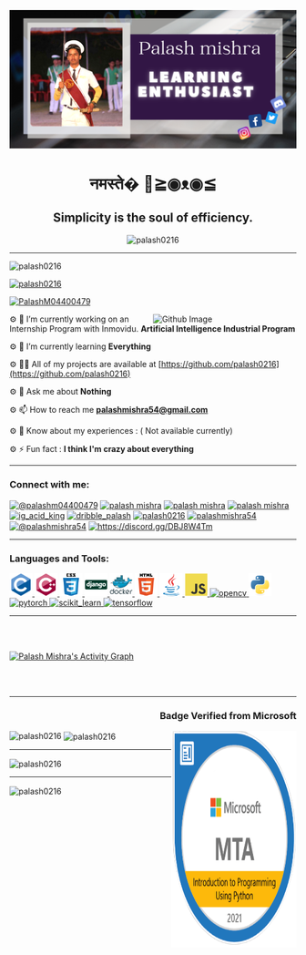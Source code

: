 ![MastHead](https://github.com/palash0216/Web-dev-basic-Frame/blob/main/20210619_125120_0000.png?raw=true)
<h1 align="center"> नमस्ते� 👋≧◉ᴥ◉≦</h1>
<h2 align="center">Simplicity is the soul of efficiency.</h2>
<p align="center"> <img src="https://i.pinimg.com/originals/fa/8e/c4/fa8ec408c142f66a489374c328db482e.gif" alt="palash0216" /> </p>


___________


<p align="left"> <img src="https://komarev.com/ghpvc/?username=palash0216&label=Profile%20views&color=0e75b6&style=flat" alt="palash0216" /> </p>

<p align="left"> <a href="https://github.com/ryo-ma/github-profile-trophy"><img src="https://github-profile-trophy.vercel.app/?username=palash0216" alt="palash0216" /></a> </p>

<p align="left"> <a href="https://twitter.com/PalashM04400479" target="blank">
  <img src="https://img.shields.io/twitter/follow/palashm04400479?logo=twitter&style=for-the-badge" alt="PalashM04400479" /></a> </p>
<!-- <br>
[![Palash's GitHub Activity Graph](https://activity-graph.herokuapp.com/graph?username=palash0216&theme=xcode)](https://git.io/palash0216) -->
<!-- <br> -->
<!-- <p align="right"> <img src="https://cdn.dribbble.com/users/525908/screenshots/3013825/coder.gif" alt="palash0216" width=200 height=200 /> </p> -->
<img width="50%" align="right" alt="Github Image" src="https://raw.githubusercontent.com/onimur/.github/master/.resources/git-header.svg" bgcolor=green/>



⚙ 🔭 I’m currently working on an Internship Program with Inmovidu.
      **Artificial Intelligence Industrial Program**

⚙ 🌱 I’m currently learning **Everything**

⚙ 👨‍💻 All of my projects are available at [https://github.com/palash0216](https://github.com/palash0216)

⚙ 💬 Ask me about **Nothing**

⚙ 📫 How to reach me **palashmishra54@gmail.com**

⚙ 📄 Know about my experiences : ( Not available currently)

⚙ ⚡ Fun fact : **I think I'm crazy about everything**
 ___________
<!-- <p align="center"> <img src="https://w0.pngwave.com/png/283/358/vine-silhouette-silhouette-png-clip-art.png" alt="palash0216" /> </p> -->
<h3 align="left">Connect with me:</h3>
<p align="left">
<a href="https://twitter.com/@PalashM04400479" target="blank"><img align="center" src="https://raw.githubusercontent.com/rahuldkjain/github-profile-readme-generator/master/src/images/icons/Social/twitter.svg" alt="@palashm04400479" height="30" width="40" /></a>
<a href="https://linkedin.com/in/palash mishra" target="blank"><img align="center" src="https://raw.githubusercontent.com/rahuldkjain/github-profile-readme-generator/master/src/images/icons/Social/linked-in-alt.svg" alt="palash mishra" height="30" width="40" /></a>
<a href="https://kaggle.com/Palash Mishra" target="blank"><img align="center" src="https://raw.githubusercontent.com/rahuldkjain/github-profile-readme-generator/master/src/images/icons/Social/kaggle.svg" alt="palash mishra" height="30" width="40" /></a>
<a href="https://fb.com/Palash Mishra" target="blank"><img align="center" src="https://raw.githubusercontent.com/rahuldkjain/github-profile-readme-generator/master/src/images/icons/Social/facebook.svg" alt="palash mishra" height="30" width="40" /></a>
<a href="https://instagram.com/ig_acid_king" target="blank"><img align="center" src="https://raw.githubusercontent.com/rahuldkjain/github-profile-readme-generator/master/src/images/icons/Social/instagram.svg" alt="ig_acid_king" height="30" width="40" /></a>
<a href="https://dribbble.com/Dribble_Palash" target="blank"><img align="center" src="https://raw.githubusercontent.com/rahuldkjain/github-profile-readme-generator/master/src/images/icons/Social/dribbble.svg" alt="dribble_palash" height="30" width="40" /></a>
<a href="https://www.codechef.com/users/palash0216" target="blank"><img align="center" src="https://cdn.jsdelivr.net/npm/simple-icons@3.1.0/icons/codechef.svg" alt="palash0216" height="30" width="40" /></a>
<a href="https://www.hackerrank.com/palashmishra54" target="blank"><img align="center" src="https://raw.githubusercontent.com/rahuldkjain/github-profile-readme-generator/master/src/images/icons/Social/hackerrank.svg" alt="palashmishra54" height="30" width="40" /></a>
<a href="https://www.hackerearth.com/@palashmishra54" target="blank"><img align="center" src="https://raw.githubusercontent.com/rahuldkjain/github-profile-readme-generator/master/src/images/icons/Social/hackerearth.svg" alt="@palashmishra54" height="30" width="40" /></a>
<a href="https://discord.gg/EZwdsJGS" target="blank"><img align="center" src="https://raw.githubusercontent.com/rahuldkjain/github-profile-readme-generator/master/src/images/icons/Social/discord.svg" alt="https://discord.gg/DBJ8W4Tm" height="30" width="40" /></a>
</p>


___________

<h3 align="left">Languages and Tools:</h3>
<p align="left"> <a href="https://www.cprogramming.com/" target="_blank"> <img src="https://raw.githubusercontent.com/devicons/devicon/master/icons/c/c-original.svg" alt="c" width="40" height="40"/> </a> <a href="https://www.w3schools.com/cpp/" target="_blank"> <img src="https://raw.githubusercontent.com/devicons/devicon/master/icons/cplusplus/cplusplus-original.svg" alt="cplusplus" width="40" height="40"/> </a> <a href="https://www.w3schools.com/css/" target="_blank"> <img src="https://raw.githubusercontent.com/devicons/devicon/master/icons/css3/css3-original-wordmark.svg" alt="css3" width="40" height="40"/> </a> <a href="https://www.djangoproject.com/" target="_blank"> <img src="https://raw.githubusercontent.com/devicons/devicon/master/icons/django/django-original.svg" alt="django" width="40" height="40"/> </a> <a href="https://www.docker.com/" target="_blank"> <img src="https://raw.githubusercontent.com/devicons/devicon/master/icons/docker/docker-original-wordmark.svg" alt="docker" width="40" height="40"/> </a> <a href="https://www.w3.org/html/" target="_blank"> <img src="https://raw.githubusercontent.com/devicons/devicon/master/icons/html5/html5-original-wordmark.svg" alt="html5" width="40" height="40"/> </a> <a href="https://www.java.com" target="_blank"> <img src="https://raw.githubusercontent.com/devicons/devicon/master/icons/java/java-original.svg" alt="java" width="40" height="40"/> </a> <a href="https://developer.mozilla.org/en-US/docs/Web/JavaScript" target="_blank"> <img src="https://raw.githubusercontent.com/devicons/devicon/master/icons/javascript/javascript-original.svg" alt="javascript" width="40" height="40"/> </a> <a href="https://opencv.org/" target="_blank"> <img src="https://www.vectorlogo.zone/logos/opencv/opencv-icon.svg" alt="opencv" width="40" height="40"/> </a> <a href="https://www.python.org" target="_blank"> <img src="https://raw.githubusercontent.com/devicons/devicon/master/icons/python/python-original.svg" alt="python" width="40" height="40"/> </a> <a href="https://pytorch.org/" target="_blank"> <img src="https://www.vectorlogo.zone/logos/pytorch/pytorch-icon.svg" alt="pytorch" width="40" height="40"/> </a> <a href="https://scikit-learn.org/" target="_blank"> <img src="https://upload.wikimedia.org/wikipedia/commons/0/05/Scikit_learn_logo_small.svg" alt="scikit_learn" width="40" height="40"/> </a> <a href="https://www.tensorflow.org" target="_blank"> <img src="https://www.vectorlogo.zone/logos/tensorflow/tensorflow-icon.svg" alt="tensorflow" width="40" height="40"/> </a> </p>


___________

<br/>
<br/>

<a href="https://github.com/palash0216/github-readme-activity-graph"><img alt="Palash Mishra's Activity Graph" src="https://activity-graph.herokuapp.com/graph?username=palash0216&bg_color=0D1117&color=5BCDEC&line=5BCDEC&point=FFFFFF&hide_border=true" /></a>

<br/>
<br/>

____

<h3 align="right">Badge Verified from Microsoft</h3>
<img align="right" alt="Github Image" src="https://github.com/palash0216/Web-dev-basic-Frame/blob/main/final.png" height="380" width="220"/>
<!-- <img align="right" alt="https://github.com/palash0216/Web-dev-basic-Frame/blob/main/final.png" height="600" width="350"/> -->
<p><img align="left" src="https://github-readme-stats.vercel.app/api/top-langs?username=palash0216&show_icons=true&locale=en&layout=compact" alt="palash0216" /></p>

<p>&nbsp;<img align="center" src="https://github-readme-stats.vercel.app/api?username=palash0216&show_icons=true&locale=en" alt="palash0216" /></p>

___________


<p><img align="center" src="https://github-readme-streak-stats.herokuapp.com/?user=palash0216&" alt="palash0216" /></p>

___________


<p><img align="center" src="http://quicklol.com/wp-content/uploads/2017/06/video-game-nostalgia-80s-and-90s-gif-image.gif" alt="palash0216" width=1200 height=150/></p>


